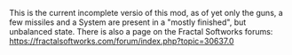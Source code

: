This is the current incomplete versio of this mod, as of yet only the guns, a few missiles and a System are present in a "mostly finished", but unbalanced state. There is also a page on the Fractal Softworks forums: https://fractalsoftworks.com/forum/index.php?topic=30637.0
